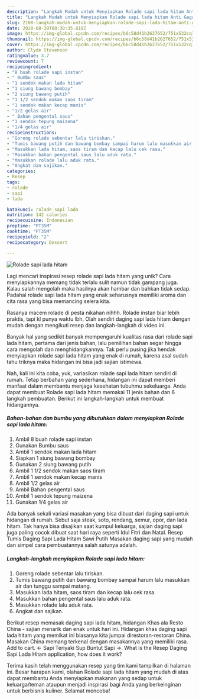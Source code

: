 ```yaml
---
description: "Langkah Mudah untuk Menyiapkan Rolade sapi lada hitam Anti Gagal"
title: "Langkah Mudah untuk Menyiapkan Rolade sapi lada hitam Anti Gagal"
slug: 2108-langkah-mudah-untuk-menyiapkan-rolade-sapi-lada-hitam-anti-gagal
date: 2020-08-30T08:38:35.810Z
image: https://img-global.cpcdn.com/recipes/b6c58d41b2627652/751x532cq70/rolade-sapi-lada-hitam-foto-resep-utama.jpg
thumbnail: https://img-global.cpcdn.com/recipes/b6c58d41b2627652/751x532cq70/rolade-sapi-lada-hitam-foto-resep-utama.jpg
cover: https://img-global.cpcdn.com/recipes/b6c58d41b2627652/751x532cq70/rolade-sapi-lada-hitam-foto-resep-utama.jpg
author: Clyde Stevenson
ratingvalue: 3.7
reviewcount: 7
recipeingredient:
- "8 buah rolade sapi instan"
- " Bumbu saus"
- "1 sendok makan lada hitam"
- "1 siung bawang bombay"
- "2 siung bawang putih"
- "1 1/2 sendok makan saos tiram"
- "1 sendok makan kecap manis"
- "1/2 gelas air"
- " Bahan pengental saus"
- "1 sendok tepung maizena"
- "1/4 gelas air"
recipeinstructions:
- "Goreng rolade sebentar lalu tiriskan."
- "Tumis bawang putih dan bawang bombay sampai harum lalu masukkan air dan tunggu sampai matang."
- "Masukkan lada hitam, saos tiram dan kecap lalu cek rasa."
- "Masukkan bahan pengental saus lalu aduk rata."
- "Masukkan rolade lalu aduk rata."
- "Angkat dan sajikan."
categories:
- Resep
tags:
- rolade
- sapi
- lada

katakunci: rolade sapi lada 
nutrition: 142 calories
recipecuisine: Indonesian
preptime: "PT35M"
cooktime: "PT35M"
recipeyield: "2"
recipecategory: Dessert

---
```



![Rolade sapi lada hitam](https://img-global.cpcdn.com/recipes/b6c58d41b2627652/751x532cq70/rolade-sapi-lada-hitam-foto-resep-utama.jpg)

Lagi mencari inspirasi resep rolade sapi lada hitam yang unik? Cara menyiapkannya memang tidak terlalu sulit namun tidak gampang juga. Kalau salah mengolah maka hasilnya akan hambar dan bahkan tidak sedap. Padahal rolade sapi lada hitam yang enak seharusnya memiliki aroma dan cita rasa yang bisa memancing selera kita.

Rasanya macem rolade di pesta nikahan nihhh. Rolade instan biar lebih praktis, tapi kl punya waktu lbh. Olah sendiri daging sapi lada hitam dengan mudah dengan mengikuti resep dan langkah-langkah di video ini.

Banyak hal yang sedikit banyak mempengaruhi kualitas rasa dari rolade sapi lada hitam, pertama dari jenis bahan, lalu pemilihan bahan segar hingga cara mengolah dan menghidangkannya. Tak perlu pusing jika hendak menyiapkan rolade sapi lada hitam yang enak di rumah, karena asal sudah tahu triknya maka hidangan ini bisa jadi sajian istimewa.


Nah, kali ini kita coba, yuk, variasikan rolade sapi lada hitam sendiri di rumah. Tetap berbahan yang sederhana, hidangan ini dapat memberi manfaat dalam membantu menjaga kesehatan tubuhmu sekeluarga. Anda dapat membuat Rolade sapi lada hitam memakai 11 jenis bahan dan 6 langkah pembuatan. Berikut ini langkah-langkah untuk membuat hidangannya.

<!--inarticleads1-->

##### Bahan-bahan dan bumbu yang dibutuhkan dalam menyiapkan Rolade sapi lada hitam:

1. Ambil 8 buah rolade sapi instan
1. Gunakan  Bumbu saus
1. Ambil 1 sendok makan lada hitam
1. Siapkan 1 siung bawang bombay
1. Gunakan 2 siung bawang putih
1. Ambil 1 1/2 sendok makan saos tiram
1. Ambil 1 sendok makan kecap manis
1. Ambil 1/2 gelas air
1. Ambil  Bahan pengental saus
1. Ambil 1 sendok tepung maizena
1. Gunakan 1/4 gelas air


Ada banyak sekali variasi masakan yang bisa dibuat dari daging sapi untuk hidangan di rumah. Sebut saja steak, soto, rendang, semur, opor, dan lada hitam. Tak hanya bisa disajikan saat kumpul keluarga, sajian daging sapi juga paling cocok dibuat saat hari raya seperti Idul Fitri dan Natal. Resep Tumis Daging Sapi Lada Hitam Sawi Putih Masakan daging sapi yang mudah dan simpel cara pembuatannya salah satunya adalah. 

<!--inarticleads2-->

##### Langkah-langkah menyiapkan Rolade sapi lada hitam:

1. Goreng rolade sebentar lalu tiriskan.
1. Tumis bawang putih dan bawang bombay sampai harum lalu masukkan air dan tunggu sampai matang.
1. Masukkan lada hitam, saos tiram dan kecap lalu cek rasa.
1. Masukkan bahan pengental saus lalu aduk rata.
1. Masukkan rolade lalu aduk rata.
1. Angkat dan sajikan.


Berikut resep memasak daging sapi lada hitam, hidangan Khas ala Resto China - sajian menarik dan enak untuk hari ini. Hidangan khas daging sapi lada hitam yang memikat ini biasanya kita jumpai direstoran-restoran China. Masakan China memang terkenal dengan masakannya yang memiliki rasa. Add to cart. ← Sapi Teriyaki Sup Buntut Sapi →. What is the Resep Daging Sapi Lada Hitam application, how does it work? 

Terima kasih telah menggunakan resep yang tim kami tampilkan di halaman ini. Besar harapan kami, olahan Rolade sapi lada hitam yang mudah di atas dapat membantu Anda menyiapkan makanan yang sedap untuk keluarga/teman ataupun menjadi inspirasi bagi Anda yang berkeinginan untuk berbisnis kuliner. Selamat mencoba!
